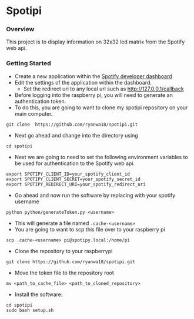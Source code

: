 # Spotipi
### Overview
This project is to display information on 32x32 led matrix from the Spotify web api.
### Getting Started
* Create a new application within the [Spotify developer dashboard](https://developer.spotify.com/dashboard/applications) <br />
* Edit the settings of the application within the dashboard.
    * Set the redirect uri to any local url such as http://127.0.0.1/callback
* Before logging into the raspberry pi, you will need to generate an authentication token.
* To do this, you are going to want to clone my spotipi repository on your main computer.
```
git clone  https://github.com/ryanwa18/spotipi.git
```
* Next go ahead and change into the directory using 
```
cd spotipi
```
* Next we are going to need to set the following environment variables to be used for authentication to the Spotify web api.
```
export SPOTIPY_CLIENT_ID=your_spotify_client_id
export SPOTIPY_CLIENT_SECRET=your_spotify_secret_id
export SPOTIPY_REDIRECT_URI=your_spotify_redirect_uri
```
* Go ahead and now run the software by replacing <username> with your spotify username
```
python python/generateToken.py <username>
```
* This will generate a file named `.cache-<username>`
* You are going to want to scp this file over to your raspberry pi
```
scp .cache-<username> pi@spotipy.local:/home/pi
```
* Clone the repository to your raspberrypi
```
git clone https://github.com/ryanwa18/spotipi.git
```
* Move the token file to the repository root
```
mv <path_to_cache_file> <path_to_cloned_repository>
```
* Install the software: <br />
```
cd spotipi
sudo bash setup.sh
```
